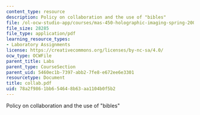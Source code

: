 ```yaml
---
content_type: resource
description: Policy on collaboration and the use of "bibles"
file: /ol-ocw-studio-app/courses/mas-450-holographic-imaging-spring-2003/78a2f9861bb654648b63aa1104b0f5b2_collab.pdf
file_size: 28285
file_type: application/pdf
learning_resource_types:
- Laboratory Assignments
license: https://creativecommons.org/licenses/by-nc-sa/4.0/
ocw_type: OCWFile
parent_title: Labs
parent_type: CourseSection
parent_uid: 5460ec1b-7397-abb2-7fe8-e672ee6e3301
resourcetype: Document
title: collab.pdf
uid: 78a2f986-1bb6-5464-8b63-aa1104b0f5b2
---
```

Policy on collaboration and the use of "bibles"